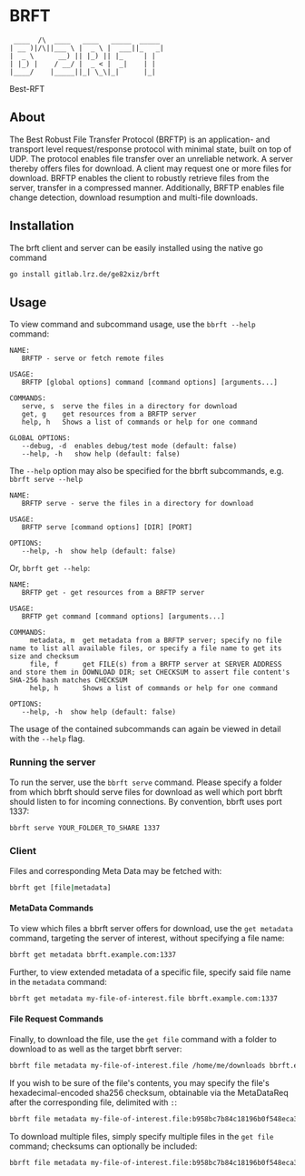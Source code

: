 # BRFT

```
 ____  /\  ____   ____   _____  _____
| __ )|/\||___ \ |  _ \ |  ___||_   _|
|  _ \      __) || |_) || |_     | |
| |_) |    / __/ |  _ < |  _|    | |
|____/    |_____||_| \_\|_|      |_|
```

Best-RFT

## About
The Best Robust File Transfer Protocol (BRFTP) is an application- and transport level request/response protocol with minimal state, built on top of UDP. The protocol enables file transfer over an unreliable network. A server thereby offers files for download. A client may request one or more files for download. BRFTP enables the client to robustly retrieve files from the server, transfer in a compressed manner. Additionally, BRFTP enables file change detection, download resumption and multi-file downloads.

## Installation

The brft client and server can be easily installed using the native go command

```bash
go install gitlab.lrz.de/ge82xiz/brft
```

## Usage
To view command and subcommand usage, use the `bbrft --help` command:
```
NAME:
   BRFTP - serve or fetch remote files

USAGE:
   BRFTP [global options] command [command options] [arguments...]

COMMANDS:
   serve, s  serve the files in a directory for download
   get, g    get resources from a BRFTP server
   help, h   Shows a list of commands or help for one command

GLOBAL OPTIONS:
   --debug, -d  enables debug/test mode (default: false)
   --help, -h   show help (default: false)
```
The `--help` option may also be specified for the bbrft subcommands, e.g. `bbrft serve --help`
```
NAME:
   BRFTP serve - serve the files in a directory for download

USAGE:
   BRFTP serve [command options] [DIR] [PORT]

OPTIONS:
   --help, -h  show help (default: false)

```
Or, `bbrft get --help`:
```
NAME:
   BRFTP get - get resources from a BRFTP server

USAGE:
   BRFTP get command [command options] [arguments...]

COMMANDS:
     metadata, m  get metadata from a BRFTP server; specify no file name to list all available files, or specify a file name to get its size and checksum
     file, f      get FILE(s) from a BRFTP server at SERVER ADDRESS and store them in DOWNLOAD DIR; set CHECKSUM to assert file content's SHA-256 hash matches CHECKSUM
     help, h      Shows a list of commands or help for one command

OPTIONS:
   --help, -h  show help (default: false)

```
The usage of the contained subcommands can again be viewed in detail with the `--help` flag.

### Running the server

To run the server, use the `bbrft serve` command. Please specify a folder from which bbrft should serve files for download as well which port bbrft should listen to for incoming connections. By convention, bbrft uses port 1337:
```bash
bbrft serve YOUR_FOLDER_TO_SHARE 1337
```

### Client

Files and corresponding Meta Data may be fetched with:
```bash
bbrft get [file|metadata]
```
#### MetaData Commands
To view which files a bbrft server offers for download, use the `get metadata` command, targeting the server of interest, without specifying a file name:
```bash
bbrft get metadata bbrft.example.com:1337
```
Further, to view extended metadata of a specific file, specify said file name in the `metadata` command:
```bash
bbrft get metadata my-file-of-interest.file bbrft.example.com:1337
```

#### File Request Commands
Finally, to download the file, use the `get file` command with a folder to download to as well as the target bbrft server:
```bash
bbrft file metadata my-file-of-interest.file /home/me/downloads bbrft.example.com:1337
```
If you wish to be sure of the file's contents, you may specify the file's hexadecimal-encoded sha256 checksum, obtainable via the MetaDataReq after the corresponding file, delimited with `:`:
```bash
bbrft file metadata my-file-of-interest.file:b958bc7b84c18196b0f548eca3a88a2ee7b1ce81231c22c231cc1af99fc36f6c /home/me/downloads bbrft.example.com:1337
```
To download multiple files, simply specify multiple files in the `get file` command; checksums can optionally be included:
```bash
bbrft file metadata my-file-of-interest.file:b958bc7b84c18196b0f548eca3a88a2ee7b1ce81231c22c231cc1af99fc36f6c mona-lisa.jpg top-gun-2.mp4:dcdf5ce055a53f714a45fd9d69c4a494e5282f9d0d0849202b3cb63823515a6c /home/me/downloads bbrft.example.com:1337
```